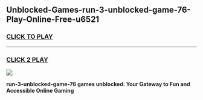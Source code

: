 
## Unblocked-Games-run-3-unblocked-game-76-Play-Online-Free-u6521
<h3>
<a href="https://premium76.site?title=run-3-unblocked-game-76&ref=26A">CLICK TO PLAY</a></h3>
<hr>

<h3>
<a href="https://premium76.site?title=run-3-unblocked-game-76&ref=26A">CLICK 2 PLAY</a>
  
</h3>

<a href="https://premium76.site?title=run-3-unblocked-game-76&ref=26A"><img src="https://clearcache.store/games.png"></a>


**run-3-unblocked-game-76 games unblocked: Your Gateway to Fun and Accessible Online Gaming**
